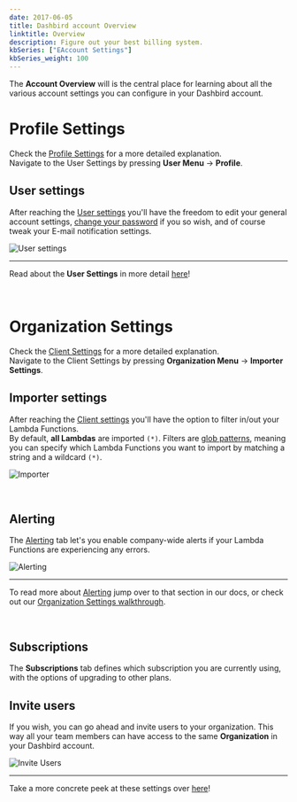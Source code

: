 ```yaml
---
date: 2017-06-05
title: Dashbird account Overview
linktitle: Overview
description: Figure out your best billing system.
kbSeries: ["EAccount Settings"]
kbSeries_weight: 100
---
```


The **Account Overview** will is the central place for learning about all the various account settings you can configure in your Dashbird account.

# Profile Settings
Check the [Profile Settings](/docs/get-started/setting-up-your-account/) for a more detailed explanation.
<br>Navigate to the User Settings by pressing **User Menu** → **Profile**.

## User settings
After reaching the [User settings](https://app.dashbird.io/profile) you'll have the freedom to edit your general account settings, [change your password](https://app.dashbird.io/profile/password) if you so wish, and of course tweak your E-mail notification settings.

![User settings](/images/docs/profile-profile-tab.png)

---

Read about the **User Settings** in more detail [here](/docs/get-started/setting-up-your-account/)!

<br>

# Organization Settings
Check the [Client Settings](/docs/get-started/say-hi-to-dashbird/) for a more detailed explanation.
<br>Navigate to the Client Settings by pressing **Organization Menu** → **Importer Settings**.

## Importer settings
After reaching the [Client settings](https://app.dashbird.io/client) you'll have the option to filter in/out your Lambda Functions. <br>By default, **all Lambdas** are imported `(*)`. Filters are <a href="https://en.wikipedia.org/wiki/Glob_(programming)">glob patterns</a>, meaning you can specify which Lambda Functions you want to import by matching a string and a wildcard `(*)`.

![Importer](/images/docs/importer-settings.png)

<br>

## Alerting
The [Alerting](https://app.dashbird.io/client/alerts) tab let's you enable company-wide alerts if your Lambda Functions are experiencing any errors.

![Alerting](/images/docs/client-alerting.png)

---

To read more about [Alerting](/docs/user-guide/alerting/) jump over to that section in our docs, or check out our [Organization Settings walkthrough](/docs/get-started/say-hi-to-dashbird/).

<br>

## Subscriptions
The **Subscriptions** tab defines which subscription you are currently using, with the options of upgrading to other plans.

## Invite users
If you wish, you can go ahead and invite users to your organization. This way all your team members can have access to the same **Organization** in your Dashbird account. 

![Invite Users](/images/docs/client-invite-user.png)

---

Take a more concrete peek at these settings over [here](/docs/get-started/say-hi-to-dashbird/)!